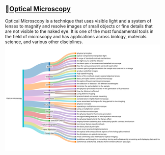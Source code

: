 ## 🔰[Optical Microscopy](https://viadean.notion.site/Optical-Microscopy-1531ae7b9a3280f09fb8f570d8d4c3f6?pvs=4)
Optical Microscopy is a technique that uses visible light and a system of lenses to magnify and resolve images of small objects or fine details that are not visible to the naked eye. It is one of the most fundamental tools in the field of microscopy and has applications across biology, materials science, and various other disciplines.
![Optical Microscopy](https://github.com/viadean/CrissCross/blob/main/Optical%20Microscopy/optical%20microscopy.svg)
